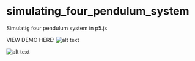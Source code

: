 # simulating_four_pendulum_system
Simulatig four pendulum system in p5.js

VIEW DEMO HERE:
![alt text](https://notabee.github.io/simulating_four_pendulum_system/)

![alt text](https://github.com/notabee/simulating_four_pendulum_system/blob/master/simu.png)
